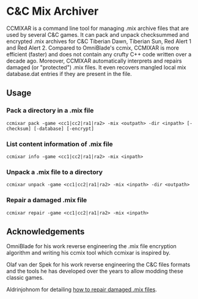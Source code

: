 # C&C Mix Archiver

CCMIXAR is a command line tool for managing .mix archive files that are used by several C&C games. It can pack and unpack checksummed and encrypted .mix archives for C&C Tiberian Dawn, Tiberian Sun, Red Alert 1 and Red Alert 2. Compared to OmniBlade's ccmix, CCMIXAR is more efficient (faster) and does not contain any crufty C++ code written over a decade ago. Moreover, CCMIXAR automatically interprets and repairs damaged (or "protected") .mix files. It even recovers mangled local mix database.dat entries if they are present in the file.

## Usage

### Pack a directory in a .mix file

`ccmixar pack -game <cc1|cc2|ra1|ra2> -mix <outpath> -dir <inpath> [-checksum] [-database] [-encrypt]`

### List content information of .mix file

`ccmixar info -game <cc1|cc2|ra1|ra2> -mix <inpath>`

### Unpack a .mix file to a directory

`ccmixar unpack -game <cc1|cc2|ra1|ra2> -mix <inpath> -dir <outpath>`

### Repair a damaged .mix file

`ccmixar repair -game <cc1|cc2|ra1|ra2> -mix <inpath>`

## Acknowledgements

OmniBlade for his work reverse engineering the .mix file encryption algorithm and writing his ccmix tool which ccmixar is inspired by.

Olaf van der Spek for his work reverse engineering the C&C files formats and the tools he has developed over the years to allow modding these classic games.

Aldrinjohnom for detailing [how to repair damaged .mix files](https://www.modenc.renegadeprojects.com/Unprotecting_a_protected_MIX).
